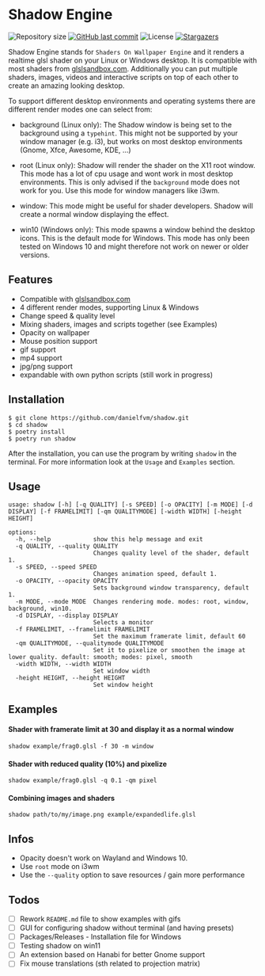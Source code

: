 # Shadow Engine
![Repository size](https://img.shields.io/github/repo-size/danielfvm/shadow?color=39d45f) 
[![GitHub last commit](https://img.shields.io/github/last-commit/danielfvm/shadow?color=39d45f)](https://github.com/danielfvm/shadow/commits/master) 
![License](https://img.shields.io/badge/license-GPL-39d45f) 
[![Stargazers](https://img.shields.io/github/stars/danielfvm/shadow?color=39d45f&logo=github)](https://github.com/danielfvm/shadow/stargazers)

Shadow Engine stands for `Shaders On Wallpaper Engine` and it renders a realtime glsl shader on your Linux or Windows desktop. It is compatible with most shaders from [glslsandbox.com](http://glslsandbox.com/). Additionally you can put multiple shaders, images, videos and interactive scripts on top of each other to create an amazing looking desktop.

To support different desktop environments and operating systems there are different render modes one can select from:

* background (Linux only):
The Shadow window is being set to the background using a `typehint`. This might not be supported by your window manager (e.g. i3), but works on most desktop environments (Gnome, Xfce, Awesome, KDE, ...)

* root (Linux only):
Shadow will render the shader on the X11 root window. This mode has a lot of cpu usage and wont work in most desktop environments. This is only advised if the `background` mode does not work for you. Use this mode for window managers like i3wm.

* window:
This mode might be useful for shader developers. Shadow will create a normal window displaying the effect.

* win10 (Windows only):
This mode spawns a window behind the desktop icons. This is the default mode for Windows. This mode has only been tested on Windows 10 and might therefore not work on newer or older versions. 

## Features
* Compatible with [glslsandbox.com](http://glslsandbox.com/)
* 4 different render modes, supporting Linux & Windows
* Change speed & quality level
* Mixing shaders, images and scripts together (see Examples)
* Opacity on wallpaper
* Mouse position support
* gif support
* mp4 support
* jpg/png support
* expandable with own python scripts (still work in progress)

## Installation
```
$ git clone https://github.com/danielfvm/shadow.git
$ cd shadow
$ poetry install
$ poetry run shadow
```
After the installation, you can use the program by writing `shadow` in the terminal. For more information look at the `Usage` and `Examples` section.

## Usage
```
usage: shadow [-h] [-q QUALITY] [-s SPEED] [-o OPACITY] [-m MODE] [-d DISPLAY] [-f FRAMELIMIT] [-qm QUALITYMODE] [-width WIDTH] [-height HEIGHT]

options:
  -h, --help            show this help message and exit
  -q QUALITY, --quality QUALITY
                        Changes quality level of the shader, default 1.
  -s SPEED, --speed SPEED
                        Changes animation speed, default 1.
  -o OPACITY, --opacity OPACITY
                        Sets background window transparency, default 1.
  -m MODE, --mode MODE  Changes rendering mode. modes: root, window, background, win10.
  -d DISPLAY, --display DISPLAY
                        Selects a monitor
  -f FRAMELIMIT, --framelimit FRAMELIMIT
                        Set the maximum framerate limit, default 60
  -qm QUALITYMODE, --qualitymode QUALITYMODE
                        Set it to pixelize or smoothen the image at lower quality. default: smooth; modes: pixel, smooth
  -width WIDTH, --width WIDTH
                        Set window width
  -height HEIGHT, --height HEIGHT
                        Set window height
```

## Examples
#### Shader with framerate limit at 30 and display it as a normal window
```
shadow example/frag0.glsl -f 30 -m window
```

#### Shader with reduced quality (10%) and pixelize
```
shadow example/frag0.glsl -q 0.1 -qm pixel
```

#### Combining images and shaders
```
shadow path/to/my/image.png example/expandedlife.glsl
```

## Infos
* Opacity doesn't work on Wayland and Windows 10.
* Use `root` mode on i3wm
* Use the `--quality` option to save resources / gain more performance

## Todos
- [ ] Rework `README.md` file to show examples with gifs
- [ ] GUI for configuring shadow without terminal (and having presets)
- [ ] Packages/Releases - Installation file for Windows
- [ ] Testing shadow on win11
- [ ] An extension based on Hanabi for better Gnome support
- [ ] Fix mouse translations (sth related to projection matrix)
